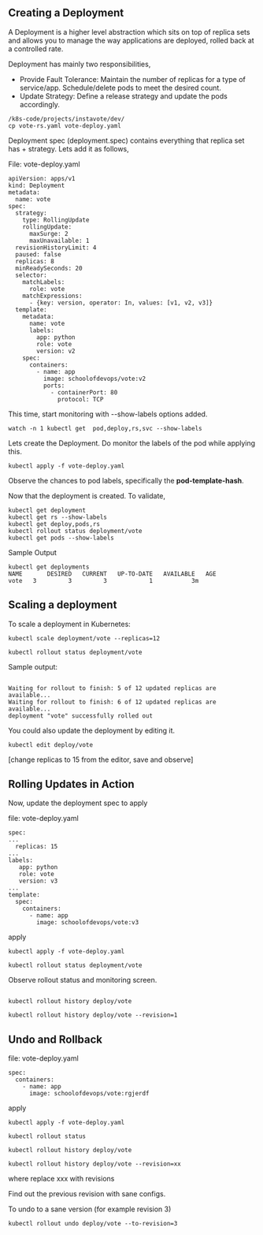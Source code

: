 ## Creating a Deployment

A Deployment is a higher level abstraction which sits on top of replica sets and allows you to manage the way applications are deployed, rolled back at a controlled rate.

Deployment has mainly two responsibilities,

  * Provide Fault Tolerance: Maintain the number of replicas for a type of service/app. Schedule/delete pods to meet the desired count.
  * Update Strategy: Define a release strategy and update the pods accordingly.

```
/k8s-code/projects/instavote/dev/
cp vote-rs.yaml vote-deploy.yaml
```


Deployment spec (deployment.spec) contains everything that replica set has + strategy. Lets add it as follows,




File: vote-deploy.yaml

```
apiVersion: apps/v1
kind: Deployment
metadata:
  name: vote
spec:
  strategy:
    type: RollingUpdate
    rollingUpdate:
      maxSurge: 2
      maxUnavailable: 1
  revisionHistoryLimit: 4
  paused: false
  replicas: 8
  minReadySeconds: 20
  selector:
    matchLabels:
      role: vote
    matchExpressions:
      - {key: version, operator: In, values: [v1, v2, v3]}
  template:
    metadata:
      name: vote
      labels:
        app: python
        role: vote
        version: v2
    spec:
      containers:
        - name: app
          image: schoolofdevops/vote:v2
          ports:
            - containerPort: 80
              protocol: TCP
```


This time, start monitoring with --show-labels options added.

```
watch -n 1 kubectl get  pod,deploy,rs,svc --show-labels
```


Lets  create the Deployment. Do monitor the labels of the pod while applying this.

```
kubectl apply -f vote-deploy.yaml
```

Observe the chances to pod labels, specifically the **pod-template-hash**.


Now that the deployment is created. To validate,

```
kubectl get deployment
kubectl get rs --show-labels
kubectl get deploy,pods,rs
kubectl rollout status deployment/vote
kubectl get pods --show-labels
```
Sample Output
```
kubectl get deployments
NAME       DESIRED   CURRENT   UP-TO-DATE   AVAILABLE   AGE
vote   3         3         3            1           3m
```


## Scaling a deployment  

To scale a deployment in Kubernetes:

```
kubectl scale deployment/vote --replicas=12

kubectl rollout status deployment/vote

```

Sample output:
```

Waiting for rollout to finish: 5 of 12 updated replicas are available...
Waiting for rollout to finish: 6 of 12 updated replicas are available...
deployment "vote" successfully rolled out
```

You could also update the deployment by editing it.

```
kubectl edit deploy/vote
```

[change replicas to 15 from the editor, save and observe]



## Rolling Updates in Action

Now, update the deployment spec to apply

file: vote-deploy.yaml
```
spec:
...
  replicas: 15
...
labels:
   app: python
   role: vote
   version: v3
...
template:   
  spec:
    containers:
      - name: app
        image: schoolofdevops/vote:v3

```

apply

```
kubectl apply -f vote-deploy.yaml

kubectl rollout status deployment/vote
```

Observe rollout status and monitoring screen.



```

kubectl rollout history deploy/vote

kubectl rollout history deploy/vote --revision=1

```

## Undo and Rollback

file: vote-deploy.yaml
```
spec:
  containers:
    - name: app
      image: schoolofdevops/vote:rgjerdf

```

apply

```
kubectl apply -f vote-deploy.yaml

kubectl rollout status

kubectl rollout history deploy/vote

kubectl rollout history deploy/vote --revision=xx
```

where replace xxx with revisions

Find out the previous revision with sane configs.

To undo to a sane version (for example revision 3)

```
kubectl rollout undo deploy/vote --to-revision=3
```
